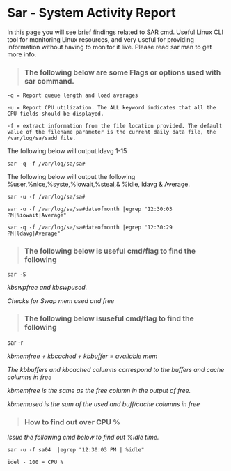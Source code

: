 # Sar - System Activity Report

In this page you will see brief findings related to SAR cmd.
Useful Linux CLI tool for monitoring Linux resources, and very useful for providing information without having to monitor it live. Please read sar man to get more info. 

> ### The following below are some Flags or options used with sar command.

`-q = Report queue length and load averages`

`-u = Report CPU utilization. The ALL keyword indicates that all the CPU fields should be displayed.`

`-f = extract information from the file location provided. The default value of the filename parameter is the current daily data file, the /var/log/sa/sadd file.` 

The following below will  output ldavg 1-15 
```
sar -q -f /var/log/sa/sa# 
```
The following below will output the following %user,%nice,%syste,%iowait,%steal,& %idle, ldavg & Average.
```
sar -u -f /var/log/sa/sa# 
```

```
sar -u -f /var/log/sa/sa#dateofmonth |egrep "12:30:03 PM|%iowait|Average"
```

```
sar -q -f /var/log/sa/sa#dateofmonth |egrep "12:30:29 PM|ldavg|Average"
```


> ### The following below is useful cmd/flag to find the following
```
sar -S 
```

_kbswpfree and kbswpused._

_Checks for Swap mem used and free_

> ### The following below isuseful cmd/flag to find the following

sar -r 

_kbmemfree + kbcached + kbbuffer = available mem_

_The kbbuffers and kbcached columns correspond to the buffers and cache columns in free_

_kbmemfree is the same as the free column in the output of free._

_kbmemused is the sum of the used and buff/cache columns in free_



> ###  How to find out over CPU %

_Issue the following cmd below to find out %idle time._

```
sar -u -f sa04  |egrep "12:30:03 PM | %idle"
```

`idel - 100 = CPU %`
